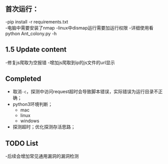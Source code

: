
## 首次运行：
-pip install -r requirements.txt        
-电脑中需要安装了nmap
-linux中dismap运行需要加运行权限
-详细使用看 python Ant_colony.py -h


## 1.5 Update content

-修复js爬取为空报错
-增加js爬取到ip的js文件的url显示


## Completed

- 取消`-c`，探测中访问request超时会导致脚本错误，实际错误为运行目录不正确；
- python3环境判断；
  - mac
  - linux
  - windows
- 探测超时；优化探测存活思路；


## TODO List
-后续会增加常见通用漏洞的漏洞检测

